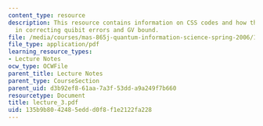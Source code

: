 ```yaml
---
content_type: resource
description: This resource contains information on CSS codes and how these codes help
  in correcting quibit errors and GV bound.
file: /media/courses/mas-865j-quantum-information-science-spring-2006/135b9b8042485eddd0f8f1e2122fa228_lecture_3.pdf
file_type: application/pdf
learning_resource_types:
- Lecture Notes
ocw_type: OCWFile
parent_title: Lecture Notes
parent_type: CourseSection
parent_uid: d3b92ef8-61aa-7a3f-53dd-a9a249f7b660
resourcetype: Document
title: lecture_3.pdf
uid: 135b9b80-4248-5edd-d0f8-f1e2122fa228
---
```

